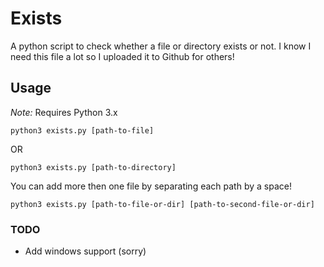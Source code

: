 # Exists
A python script to check whether a file or directory exists or not. I know I need this file a lot so I uploaded it to Github for others!

## Usage

<i>Note:</i> Requires Python 3.x

`python3 exists.py [path-to-file]`

OR

`python3 exists.py [path-to-directory]`

You can add more then one file by separating each path by a space!

`python3 exists.py [path-to-file-or-dir] [path-to-second-file-or-dir]`


### TODO

- Add windows support (sorry)